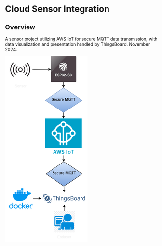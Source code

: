 # Cloud Sensor Integration

## Overview
A sensor project utilizing AWS IoT for secure MQTT data transmission, with data visualization and presentation handled by ThingsBoard.  November 2024.

![Application Screenshot](resources/Cloud_Sensor_Flowchart.png)